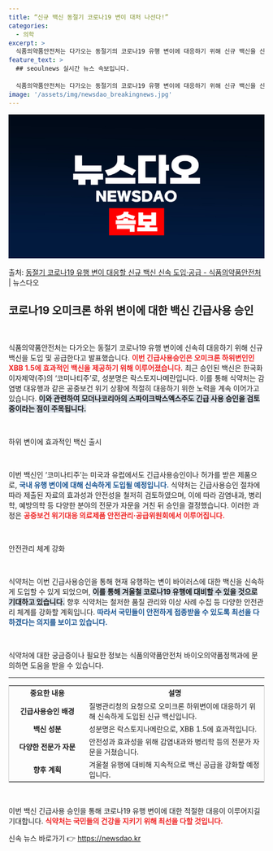 ```yaml
---
title: “신규 백신 동절기 코로나19 변이 대처 나선다!”
categories:
  - 의학
excerpt: >
  식품의약품안전처는 다가오는 동절기의 코로나19 유행 변이에 대응하기 위해 신규 백신을 신속히 도입 및 공급하…
feature_text: >
  ## seoulnews 실시간 뉴스 속보입니다.

  식품의약품안전처는 다가오는 동절기의 코로나19 유행 변이에 대응하기 위해 신규 백신을 신속히 도입 및 공급하…
image: '/assets/img/newsdao_breakingnews.jpg'
---
```


![뉴스다오 속보](/assets/img/newsdao_breakingnews.jpg)

<p>출처: <a href="https://newsdao.kr/1937" rel="dofollow">동절기 코로나19 유행 변이 대응할 신규 백신 신속 도입·공급 - 식품의약품안전처</a> | 뉴스다오</p>

<h2 data-ke-size="size26">코로나19 오미크론 하위 변이에 대한 백신 긴급사용 승인</h2>

<p data-ke-size="size16">&nbsp;</p>

식품의약품안전처는 다가오는 동절기 코로나19 유행 변이에 신속히 대응하기 위해 신규 백신을 도입 및 공급한다고 발표했습니다. <b><span style="color: #ee2323;">이번 긴급사용승인은 오미크론 하위변인인 XBB 1.5에 효과적인 백신을 제공하기 위해 이루어졌습니다.</span></b>  최근 승인된 백신은 한국화이자제약(주)의 ‘코미나티주’로, 성분명은 락스토지나메란입니다. 이를 통해 식약처는 감염병 대유행과 같은 공중보건 위기 상황에 적절히 대응하기 위한 노력을 계속 이어가고 있습니다. <b><span style="background-color: #21538527;">이와 관련하여 모더나코리아의 스파이크박스엑스주도 긴급 사용 승인을 검토 중이라는 점이 주목됩니다.</span></b>

<p data-ke-size="size16">&nbsp;</p>

하위 변이에 효과적인 백신 출시
<p data-ke-size="size16">&nbsp;</p>

이번 백신인 ‘코미나티주’는 미국과 유럽에서도 긴급사용승인이나 허가를 받은 제품으로, <b><span style="color: #1a5490;">국내 유행 변이에 대해 신속하게 도입될 예정입니다.</span></b>  식약처는 긴급사용승인 절차에 따라 제출된 자료의 효과성과 안전성을 철저히 검토하였으며, 이에 따라 감염내과, 병리학, 예방의학 등 다양한 분야의 전문가 자문을 거친 뒤 승인을 결정했습니다. 이러한 과정은 <b><span style="color: #ee2323;">공중보건 위기대응 의료제품 안전관리·공급위원회에서 이루어집니다.</span></b> 

<p data-ke-size="size16">&nbsp;</p>

안전관리 체계 강화
<p data-ke-size="size16">&nbsp;</p>

식약처는 이번 긴급사용승인을 통해 현재 유행하는 변이 바이러스에 대한 백신을 신속하게 도입할 수 있게 되었으며, <b><span style="background-color: #21538527;">이를 통해 겨울철 코로나19 유행에 대비할 수 있을 것으로 기대하고 있습니다.</span></b> 향후 식약처는 철저한 품질 관리와 이상 사례 수집 등 다양한 안전관리 체계를 강화할 계획입니다. <b><span style="color: #1a5490;">따라서 국민들이 안전하게 접종받을 수 있도록 최선을 다하겠다는 의지를 보이고 있습니다.</span></b>

<p data-ke-size="size16">&nbsp;</p> 

식약처에 대한 궁금증이나 필요한 정보는 식품의약품안전처 바이오의약품정책과에 문의하면 도움을 받을 수 있습니다. 

<hr />

<table style="border: 1px solid #cccccc; width: 100%; border-collapse: collapse;">
    <tr>
        <th style="width: 30%; text-align: center;">중요한 내용</th>
        <th style="width: 70%; text-align: center;">설명</th>
    </tr>
    <tr>
        <td style="text-align: center; height: 17px;"><b>긴급사용승인 배경</b></td>
        <td style="text-align: left; height: 17px;">질병관리청의 요청으로 오미크론 하위변이에 대응하기 위해 신속하게 도입된 신규 백신입니다.</td>
    </tr>
    <tr>
        <td style="text-align: center; height: 17px;"><b>백신 성분</b></td>
        <td style="text-align: left; height: 17px;">성분명은 락스토지나메란으로, XBB 1.5에 효과적입니다.</td>
    </tr>
    <tr>
        <td style="text-align: center; height: 17px;"><b>다양한 전문가 자문</b></td>
        <td style="text-align: left; height: 17px;">안전성과 효과성을 위해 감염내과와 병리학 등의 전문가 자문을 거쳤습니다.</td>
    </tr>
    <tr>
        <td style="text-align: center; height: 17px;"><b> 향후 계획</b></td>
        <td style="text-align: left; height: 17px;">겨울철 유행에 대비해 지속적으로 백신 공급을 강화할 예정입니다.</td>
    </tr>
</table>

<p data-ke-size="size16">&nbsp;</p> 

이번 백신 긴급사용 승인을 통해 코로나19 유행 변이에 대한 적절한 대응이 이루어지길 기대합니다. <b><span style="color: #ee2323;">식약처는 국민들의 건강을 지키기 위해 최선을 다할 것입니다.</span></b> 

신속 뉴스 바로가기 👉 <a href="https://newsdao.kr" rel="dofollow">https://newsdao.kr</a>


